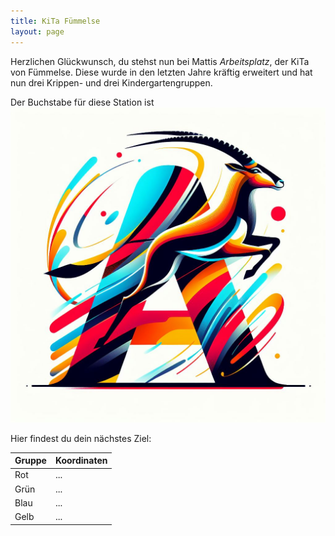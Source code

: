 ```yaml
---
title: KiTa Fümmelse
layout: page
---
```


Herzlichen Glückwunsch, du stehst nun bei Mattis _Arbeitsplatz_, der KiTa von Fümmelse.
Diese wurde in den letzten Jahre kräftig erweitert und hat nun drei Krippen- und drei Kindergartengruppen.

Der Buchstabe für diese Station ist  
![A](antelope.jpg)

Hier findest du dein nächstes Ziel:

| Gruppe | Koordinaten |
| ------ | ----------- |
| Rot    | ...         |
| Grün   | ...         |
| Blau   | ...         |
| Gelb   | ...         |
